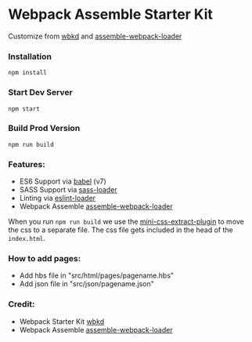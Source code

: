 # Webpack Assemble Starter Kit

Customize from [wbkd](https://github.com/wbkd/webpack-starter) and [assemble-webpack-loader](https://github.com/conechan/assemble-webpack-loader) 


### Installation

```
npm install
```

### Start Dev Server

```
npm start
```

### Build Prod Version

```
npm run build
```

### Features:

* ES6 Support via [babel](https://babeljs.io/) (v7)
* SASS Support via [sass-loader](https://github.com/jtangelder/sass-loader)
* Linting via [eslint-loader](https://github.com/MoOx/eslint-loader)
* Webpack Assemble [assemble-webpack-loader](https://github.com/conechan/assemble-webpack-loader)

When you run `npm run build` we use the [mini-css-extract-plugin](https://github.com/webpack-contrib/mini-css-extract-plugin) to move the css to a separate file. The css file gets included in the head of the `index.html`.

### How to add pages:
* Add hbs file in "src/html/pages/pagename.hbs"
* Add json file in "src/json/pagename.json"


### Credit:
* Webpack Starter Kit [wbkd](https://github.com/wbkd/webpack-starter)
* Webpack Assemble [assemble-webpack-loader](https://github.com/conechan/assemble-webpack-loader)